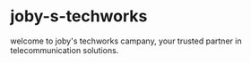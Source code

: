 # joby-s-techworks
welcome to joby's techworks campany, your trusted partner in telecommunication solutions.

